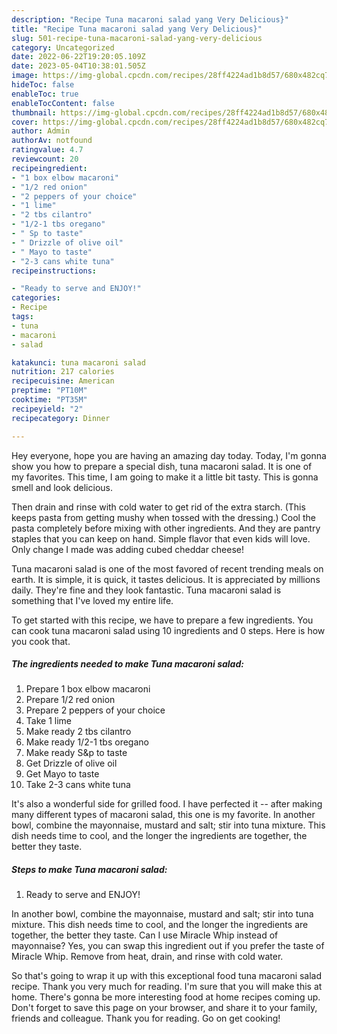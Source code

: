 ```yaml
---
description: "Recipe Tuna macaroni salad yang Very Delicious}"
title: "Recipe Tuna macaroni salad yang Very Delicious}"
slug: 501-recipe-tuna-macaroni-salad-yang-very-delicious
category: Uncategorized
date: 2022-06-22T19:20:05.109Z
date: 2023-05-04T10:38:01.505Z
image: https://img-global.cpcdn.com/recipes/28ff4224ad1b8d57/680x482cq70/tuna-macaroni-salad-recipe-main-photo.jpg
hideToc: false
enableToc: true
enableTocContent: false
thumbnail: https://img-global.cpcdn.com/recipes/28ff4224ad1b8d57/680x482cq70/tuna-macaroni-salad-recipe-main-photo.jpg
cover: https://img-global.cpcdn.com/recipes/28ff4224ad1b8d57/680x482cq70/tuna-macaroni-salad-recipe-main-photo.jpg
author: Admin
authorAv: notfound
ratingvalue: 4.7
reviewcount: 20
recipeingredient:
- "1 box elbow macaroni"
- "1/2 red onion"
- "2 peppers of your choice"
- "1 lime"
- "2 tbs cilantro"
- "1/2-1 tbs oregano"
- " Sp to taste"
- " Drizzle of olive oil"
- " Mayo to taste"
- "2-3 cans white tuna"
recipeinstructions:

- "Ready to serve and ENJOY!"
categories:
- Recipe
tags:
- tuna
- macaroni
- salad

katakunci: tuna macaroni salad 
nutrition: 217 calories
recipecuisine: American
preptime: "PT10M"
cooktime: "PT35M"
recipeyield: "2"
recipecategory: Dinner

---
```



Hey everyone, hope you are having an amazing day today. Today, I'm gonna show you how to prepare a special dish, tuna macaroni salad. It is one of my favorites. This time, I am going to make it a little bit tasty. This is gonna smell and look delicious.

Then drain and rinse with cold water to get rid of the extra starch. (This keeps pasta from getting mushy when tossed with the dressing.) Cool the pasta completely before mixing with other ingredients. And they are pantry staples that you can keep on hand. Simple flavor that even kids will love. Only change I made was adding cubed cheddar cheese!

Tuna macaroni salad is one of the most favored of recent trending meals on earth. It is simple, it is quick, it tastes delicious. It is appreciated by millions daily. They're fine and they look fantastic. Tuna macaroni salad is something that I've loved my entire life.


To get started with this recipe, we have to prepare a few ingredients. You can cook tuna macaroni salad using 10 ingredients and 0 steps. Here is how you cook that.

<!--inarticleads1-->

##### The ingredients needed to make Tuna macaroni salad:

1. Prepare 1 box elbow macaroni
1. Prepare 1/2 red onion
1. Prepare 2 peppers of your choice
1. Take 1 lime
1. Make ready 2 tbs cilantro
1. Make ready 1/2-1 tbs oregano
1. Make ready  S&amp;p to taste
1. Get  Drizzle of olive oil
1. Get  Mayo to taste
1. Take 2-3 cans white tuna


It&#39;s also a wonderful side for grilled food. I have perfected it -- after making many different types of macaroni salad, this one is my favorite. In another bowl, combine the mayonnaise, mustard and salt; stir into tuna mixture. This dish needs time to cool, and the longer the ingredients are together, the better they taste. 

<!--inarticleads2-->

##### Steps to make Tuna macaroni salad:


1. Ready to serve and ENJOY!

In another bowl, combine the mayonnaise, mustard and salt; stir into tuna mixture. This dish needs time to cool, and the longer the ingredients are together, the better they taste. Can I use Miracle Whip instead of mayonnaise? Yes, you can swap this ingredient out if you prefer the taste of Miracle Whip. Remove from heat, drain, and rinse with cold water. 

So that's going to wrap it up with this exceptional food tuna macaroni salad recipe. Thank you very much for reading. I'm sure that you will make this at home. There's gonna be more interesting food at home recipes coming up. Don't forget to save this page on your browser, and share it to your family, friends and colleague. Thank you for reading. Go on get cooking!

